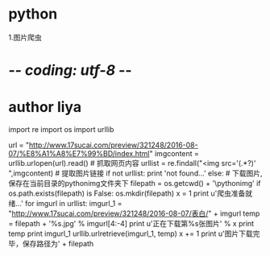 # python
  1.图片爬虫
  
# -*- coding: utf-8 -*-
# author liya

import re
import os
import urllib

url = "http://www.17sucai.com/preview/321248/2016-08-07/%E8%A1%A8%E7%99%BD/index.html"
imgcontent = urllib.urlopen(url).read()  # 抓取网页内容
urllist = re.findall("<img src='(.*?)' ",imgcontent)  # 提取图片链接
if not urllist:
    print 'not found...'
else:
    # 下载图片,保存在当前目录的pythonimg文件夹下
    filepath = os.getcwd() + '\pythonimg'
    if os.path.exists(filepath) is False:
        os.mkdir(filepath)
    x = 1
    print u'爬虫准备就绪...'
    for imgurl in urllist:
        imgurl_1 = "http://www.17sucai.com/preview/321248/2016-08-07/表白/" + imgurl
        temp = filepath + '\%s.jpg' % imgurl[4:-4]
        print u'正在下载第%s张图片' % x
        print temp
        print imgurl_1
        urllib.urlretrieve(imgurl_1, temp)
        x += 1
    print u'图片下载完毕，保存路径为' + filepath
